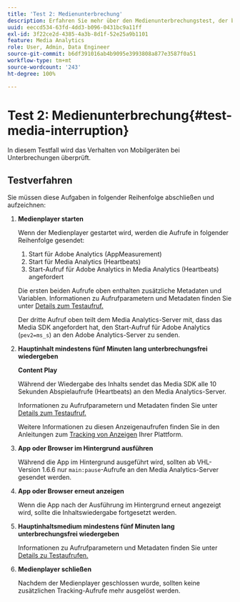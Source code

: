 ```yaml
---
title: 'Test 2: Medienunterbrechung'
description: Erfahren Sie mehr über den Medienunterbrechungstest, der bei der Validierung verwendet wird.
uuid: eeccd534-63fd-4dd3-b096-0431bc9a11ff
exl-id: 3f22ce2d-4385-4a3b-8d1f-52e25a9b1101
feature: Media Analytics
role: User, Admin, Data Engineer
source-git-commit: b6df391016ab4b9095e3993808a877e3587f0a51
workflow-type: tm+mt
source-wordcount: '243'
ht-degree: 100%

---
```


# Test 2: Medienunterbrechung{#test-media-interruption}

In diesem Testfall wird das Verhalten von Mobilgeräten bei Unterbrechungen überprüft.

## Testverfahren

Sie müssen diese Aufgaben in folgender Reihenfolge abschließen und aufzeichnen:

1. **Medienplayer starten**

   Wenn der Medienplayer gestartet wird, werden die Aufrufe in folgender Reihenfolge gesendet:

   1. Start für Adobe Analytics (AppMeasurement)
   1. Start für Media Analytics (Heartbeats)
   1. Start-Aufruf für Adobe Analytics in Media Analytics (Heartbeats) angefordert

   Die ersten beiden Aufrufe oben enthalten zusätzliche Metadaten und Variablen. Informationen zu Aufrufparametern und Metadaten finden Sie unter [Details zum Testaufruf.](/help/sdk-implement/validation/test-call-details.md#start-the-media-player)

   Der dritte Aufruf oben teilt dem Media Analytics-Server mit, dass das Media SDK angefordert hat, den Start-Aufruf für Adobe Analytics (`pev2=ms_s`) an den Adobe Analytics-Server zu senden.

1. **Hauptinhalt mindestens fünf Minuten lang unterbrechungsfrei wiedergeben**

   **Content Play**

   Während der Wiedergabe des Inhalts sendet das Media SDK alle 10 Sekunden Abspielaufrufe (Heartbeats) an den Media Analytics-Server.

   Informationen zu Aufrufparametern und Metadaten finden Sie unter [Details zum Testaufruf.](/help/sdk-implement/validation/test-call-details.md#play-main-content)

   Weitere Informationen zu diesen Anzeigenaufrufen finden Sie in den Anleitungen zum [Tracking von Anzeigen](/help/sdk-implement/track-ads/track-ads-overview.md) Ihrer Plattform.

1. **App oder Browser im Hintergrund ausführen**

   Während die App im Hintergrund ausgeführt wird, sollten ab VHL-Version 1.6.6 nur `main:pause`-Aufrufe an den Media Analytics-Server gesendet werden.

1. **App oder Browser erneut anzeigen**

   Wenn die App nach der Ausführung im Hintergrund erneut angezeigt wird, sollte die Inhaltswiedergabe fortgesetzt werden.

1. **Hauptinhaltsmedium mindestens fünf Minuten lang unterbrechungsfrei wiedergeben**

   Informationen zu Aufrufparametern und Metadaten finden Sie unter [Details zu Testaufrufen.](/help/sdk-implement/validation/test-call-details.md#play-main-content)

1. **Medienplayer schließen**

   Nachdem der Medienplayer geschlossen wurde, sollten keine zusätzlichen Tracking-Aufrufe mehr ausgelöst werden.
